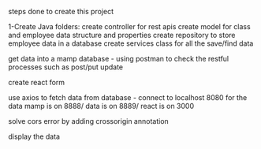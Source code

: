 steps done to create this project

1-Create Java folders:
create controller for rest apis
create model for class and employee data structure and properties
create repository to store employee data in a database
create services class for all the save/find data

get data into a mamp database - using postman to check the restful processes such as post/put update

create react form

use axios to fetch data from database - connect to localhost 8080 for the data
mamp is on 8888/ data is on 8889/ react is on 3000

solve cors error by adding crossorigin annotation

display the data
